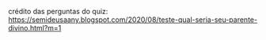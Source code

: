 crédito das perguntas do quiz: https://semideusaany.blogspot.com/2020/08/teste-qual-seria-seu-parente-divino.html?m=1 
